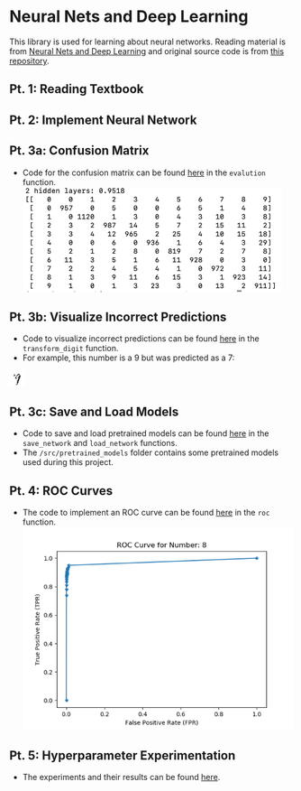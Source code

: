 # Neural Nets and Deep Learning
This library is used for learning about neural networks. Reading material is from [Neural Nets and Deep Learning](http://neuralnetworksanddeeplearning.com/chap1.html) and original source code is from [this repository](https://github.com/mnielsen/neural-networks-and-deep-learning.git).

## Pt. 1: Reading Textbook
## Pt. 2: Implement Neural Network
## Pt. 3a: Confusion Matrix
- Code for the confusion matrix can be found [here](/src/network.py) in the `evalution` function.
![Confusion Matrix](/src/confusion_matrix/confusin_matrix.png)

## Pt. 3b: Visualize Incorrect Predictions
- Code to visualize incorrect predictions can be found [here](src/network.py) in the `transform_digit` function.
- For example, this number is a 9 but was predicted as a 7:

![Mislabeled Number](/src/mislabeled_nums/actual_9/predict_7.png)

## Pt. 3c: Save and Load Models
- Code to save and load pretrained models can be found [here](src/network.py) in the `save_network` and `load_network` functions.
- The `/src/pretrained_models` folder contains some pretrained models used during this project.

## Pt. 4: ROC Curves
- The code to implement an ROC curve can be found [here](src/network.py) in the `roc` function.
![ROC Curve](src/ROC/ROC_8.png)

## Pt. 5: Hyperparameter Experimentation
- The experiments and their results can be found [here](hyperparams_exp.pdf).
